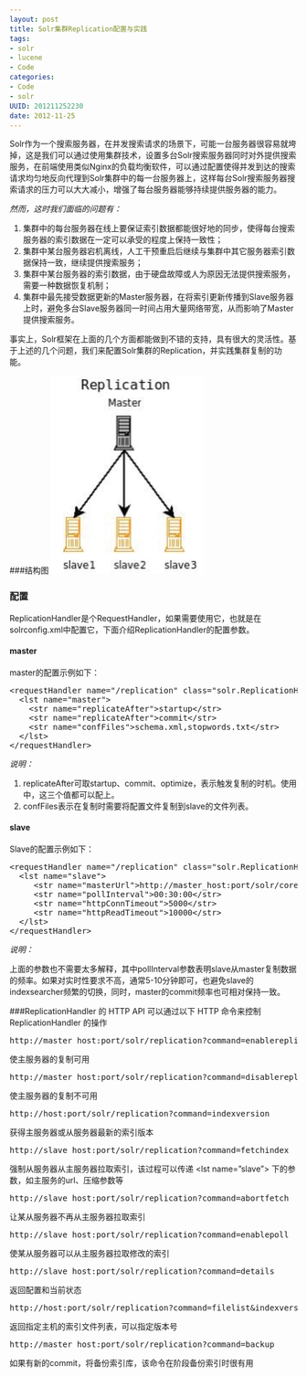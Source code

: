 ```yaml
---
layout: post
title: Solr集群Replication配置与实践
tags: 
- solr
- lucene
- Code
categories:
- Code
- solr 
UUID: 201211252230
date: 2012-11-25
---
```


Solr作为一个搜索服务器，在并发搜索请求的场景下，可能一台服务器很容易就垮掉，这是我们可以通过使用集群技术，设置多台Solr搜索服务器同时对外提供搜索服务，在前端使用类似Nginx的负载均衡软件，可以通过配置使得并发到达的搜索请求均匀地反向代理到Solr集群中的每一台服务器上，这样每台Solr搜索服务器搜索请求的压力可以大大减小，增强了每台服务器能够持续提供服务器的能力。

*然而，这时我们面临的问题有：*
<ol>
<li>集群中的每台服务器在线上要保证索引数据都能很好地的同步，使得每台搜索服务器的索引数据在一定可以承受的程度上保持一致性；
</li>
<li>集群中某台服务器宕机离线，人工干预重启后继续与集群中其它服务器索引数据保持一致，继续提供搜索服务；
</li>
<li>集群中某台服务器的索引数据，由于硬盘故障或人为原因无法提供搜索服务，需要一种数据恢复机制；
</li>
<li>集群中最先接受数据更新的Master服务器，在将索引更新传播到Slave服务器上时，避免多台Slave服务器同一时间占用大量网络带宽，从而影响了Master提供搜索服务。
</li>
</ol>

事实上，Solr框架在上面的几个方面都能做到不错的支持，具有很大的灵活性。基于上述的几个问题，我们来配置Solr集群的Replication，并实践集群复制的功能。

###结构图
<img src="/media/pub/solr/solr-replication.png"></img>

### 配置
ReplicationHandler是个RequestHandler，如果需要使用它，也就是在solrconfig.xml中配置它，下面介绍ReplicationHandler的配置参数。

#### master
master的配置示例如下：
<pre id="wiki">
&lt;requestHandler name="/replication" class="solr.ReplicationHandler" &gt;
  &lt;lst name="master"&gt;
    &lt;str name="replicateAfter"&gt;startup&lt;/str&gt;
    &lt;str name="replicateAfter"&gt;commit&lt;/str&gt;
    &lt;str name="confFiles"&gt;schema.xml,stopwords.txt&lt;/str&gt;
  &lt;/lst&gt;
&lt;/requestHandler&gt;
</pre>
*说明：*

1.  replicateAfter可取startup、commit、optimize，表示触发复制的时机。使用中，这三个值都可以配上。
2.  confFiles表示在复制时需要将配置文件复制到slave的文件列表。


#### slave
Slave的配置示例如下：

<pre id="wiki">
&lt;requestHandler name="/replication" class="solr.ReplicationHandler" &gt;
  &lt;lst name="slave"&gt;
     &lt;str name="masterUrl"&gt;http://master_host:port/solr/corename/replication&lt;/str&gt;
     &lt;str name="pollInterval"&gt;00:30:00&lt;/str&gt;
     &lt;str name="httpConnTimeout"&gt;5000&lt;/str&gt;
     &lt;str name="httpReadTimeout"&gt;10000&lt;/str&gt;
  &lt;/lst&gt;
&lt;/requestHandler&gt;
</pre>

*说明：*

上面的参数也不需要太多解释，其中pollInterval参数表明slave从master复制数据的频率。如果对实时性要求不高，通常5-10分钟即可，也避免slave的indexsearcher频繁的切换，同时，master的commit频率也可相对保持一致。

###ReplicationHandler 的 HTTP API
可以通过以下 HTTP 命令来控制 ReplicationHandler 的操作
<pre>
http://master_host:port/solr/replication?command=enablereplication
</pre>
使主服务器的复制可用
<pre>
http://master_host:port/solr/replication?command=disablereplication
</pre>
使主服务器的复制不可用
<pre>
http://host:port/solr/replication?command=indexversion
</pre>
获得主服务器或从服务器最新的索引版本
<pre>
http://slave_host:port/solr/replication?command=fetchindex
</pre>
强制从服务器从主服务器拉取索引，该过程可以传递 &lt;lst name=”slave”&gt; 下的参数，如主服务的url、压缩参数等
<pre>
http://slave_host:port/solr/replication?command=abortfetch
</pre>
让某从服务器不再从主服务器拉取索引
<pre>
http://slave_host:port/solr/replication?command=enablepoll
</pre>
使某从服务器可以从主服务器拉取修改的索引
<pre>
http://slave_host:port/solr/replication?command=details
</pre>
返回配置和当前状态
<pre>
http://host:port/solr/replication?command=filelist&indexversion=&lt;index-version-number&gt;
</pre>
返回指定主机的索引文件列表，可以指定版本号
<pre>
http://master_host:port/solr/replication?command=backup
</pre>
如果有新的commit，将备份索引库，该命令在阶段备份索引时很有用
